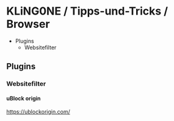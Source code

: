 # KLiNG0NE / Tipps-und-Tricks / Browser

* Plugins
  * Websitefilter

## Plugins

### Websitefilter

#### uBlock origin

https://ublockorigin.com/
